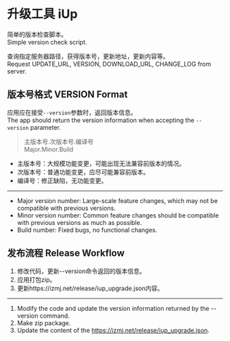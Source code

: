 ﻿# 升级工具 iUp

简单的版本检查脚本。  
Simple version check script.

查询指定服务器路径，获得版本号，更新地址，更新内容等。  
Request UPDATE_URL, VERSION, DOWNLOAD_URL, CHANGE_LOG from server.

## 版本号格式 VERSION Format

应用应在接受`--version`参数时，返回版本信息。  
The app should return the version information when accepting the `--version` parameter.  

> 主版本号.次版本号.编译号  
> Major.Minor.Build

- 主版本号：大规模功能变更，可能出现无法兼容前版本的情况。
- 次版本号：普通功能变更，应尽可能兼容前版本。
- 编译号：修正缺陷，无功能变更。
----
- Major version number: Large-scale feature changes, which may not be compatible with previous versions.
- Minor version number: Common feature changes should be compatible with previous versions as much as possible.
- Build number: Fixed bugs, no functional changes.

## 发布流程 Release Workflow

1. 修改代码，更新--version命令返回的版本信息。  
2. 应用打包zip。
3. 更新https://izmj.net/release/iup_upgrade.json内容。
----
1. Modify the code and update the version information returned by the --version command.  
2. Make zip package.
3. Update the content of the https://izmj.net/release/iup_upgrade.json.